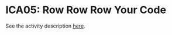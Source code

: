 # ICA05: Row Row Row Your Code
See the activity description [here](https://docs.google.com/document/d/1FzhoJvdtpPLQS7O-fquM7FiYTsVGgIVvPmSh84dQQCc/preview).
